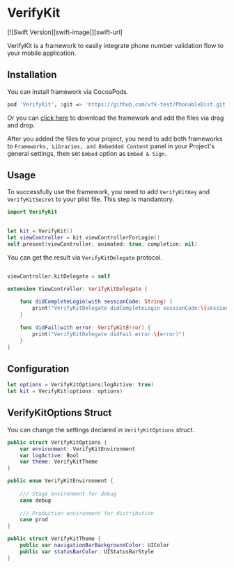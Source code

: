 # VerifyKit
[![Swift Version][swift-image]][swift-url]

VerifyKit is a framework to easily integrate phone number validation flow to your mobile application.

## Installation

You can install framework via CocoaPods.

```bash
pod 'VerifyKit', :git => 'https://github.com/vfk-test/PhonableDist.git'
```

Or you can [click here](http://www.google.com) to download the framework and add the files via drag and drop.

After you added the files to your project, you need to add both frameworks to ```Frameworks, Libraries, and Embedded Content``` panel in your Project's general settings, then set ```Embed``` option as ```Embed & Sign```.

## Usage

To successfully use the framework, you need to add ```VerifyKitKey``` and ```VerifyKitSecret``` to your plist file. This step is mandantory.

```swift
import VerifyKit

        
let kit = VerifyKit()
let viewController = kit.viewControllerForLogin()
self.present(viewController, animated: true, completion: nil)
```

You can get the result via ```VerifyKitDelegate``` protocol.

```swift

viewController.kitDelegate = self

extension ViewController: VerifyKitDelegate {
    
    func didCompleteLogin(with sessionCode: String) {
        print("VerifyKitDelegate didCompleteLogin sessionCode:\(sessionCode)")
    }
    
    func didFail(with error: VerifyKitError) {
        print("VerifyKitDelegate didFail error:\(error)")
    }
}
```

## Configuration

```swift
let options = VerifyKitOptions(logActive: true)
let kit = VerifyKit(options: options)
```


## VerifyKitOptions Struct

You can change the settings declared in ```VerifyKitOptions``` struct.

```swift
public struct VerifyKitOptions {
    var environment: VerifyKitEnvironment
    var logActive: Bool
    var theme: VerifyKitTheme
}

public enum VerifyKitEnvironment {
    
    /// Stage environment for debug
    case debug
    
    /// Production environment for distribution
    case prod
}

public struct VerifyKitTheme {
    public var navigationBarBackgroundColor: UIColor
    public var statusBarColor: UIStatusBarStyle
}
```
